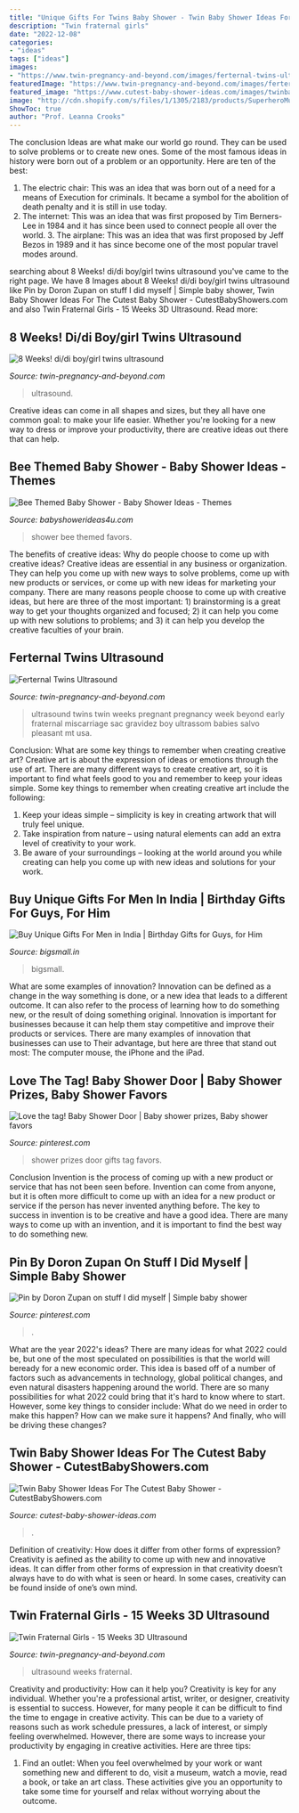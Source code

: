 ```yaml
---
title: "Unique Gifts For Twins Baby Shower - Twin Baby Shower Ideas For The Cutest Baby Shower"
description: "Twin fraternal girls"
date: "2022-12-08"
categories:
- "ideas"
tags: ["ideas"]
images:
- "https://www.twin-pregnancy-and-beyond.com/images/ferternal-twins-ultrasound-21293875.jpg"
featuredImage: "https://www.twin-pregnancy-and-beyond.com/images/ferternal-twins-ultrasound-21293875.jpg"
featured_image: "https://www.cutest-baby-shower-ideas.com/images/twinballoons.jpg"
image: "http://cdn.shopify.com/s/files/1/1305/2183/products/SuperheroMuscleMug6_1200x630.jpg?v=1603718910"
ShowToc: true
author: "Prof. Leanna Crooks"
---
```



The conclusion
Ideas are what make our world go round. They can be used to solve problems or to create new ones. Some of the most famous ideas in history were born out of a problem or an opportunity. Here are ten of the best:
1. The electric chair: This was an idea that was born out of a need for a means of Execution for criminals. It became a symbol for the abolition of death penalty and it is still in use today.
2. The internet: This was an idea that was first proposed by Tim Berners-Lee in 1984 and it has since been used to connect people all over the world. 3. The airplane: This was an idea that was first proposed by Jeff Bezos in 1989 and it has since become one of the most popular travel modes around. 
	

		
searching about 8 Weeks! di/di boy/girl twins ultrasound you've came to the right page. We have 8 Images about 8 Weeks! di/di boy/girl twins ultrasound like Pin by Doron Zupan on stuff I did myself | Simple baby shower, Twin Baby Shower Ideas For The Cutest Baby Shower - CutestBabyShowers.com and also Twin Fraternal Girls - 15 Weeks 3D Ultrasound. Read more:
		
    
## 8 Weeks! Di/di Boy/girl Twins Ultrasound

<img loading=lazy src="https://www.twin-pregnancy-and-beyond.com/images/8-weeks-didi-boygirl-twins-ultrasound-21441526.jpg" onerror="this.onerror=null;this.src='https://tse1.mm.bing.net/th?id=OIP.FnbtVMh0ixSwFWR6UQhjLwAAAA&amp;pid=15.1';" alt="8 Weeks! di/di boy/girl twins ultrasound">

_Source: twin-pregnancy-and-beyond.com_

>ultrasound. 

	

Creative ideas can come in all shapes and sizes, but they all have one common goal: to make your life easier. Whether you're looking for a new way to dress or improve your productivity, there are creative ideas out there that can help.

    
## Bee Themed Baby Shower - Baby Shower Ideas - Themes

<img loading=lazy src="http://www.babyshowerideas4u.com/wp-content/uploads/2014/08/bee-themed-baby-shower-favors-682x1024.jpg" onerror="this.onerror=null;this.src='https://tse3.mm.bing.net/th?id=OIP.NKmQ2z22oHUs5a6vawj9igHaLH&amp;pid=15.1';" alt="Bee Themed Baby Shower - Baby Shower Ideas - Themes">

_Source: babyshowerideas4u.com_

>shower bee themed favors. 

	

The benefits of creative ideas: Why do people choose to come up with creative ideas?
Creative ideas are essential in any business or organization. They can help you come up with new ways to solve problems, come up with new products or services, or come up with new ideas for marketing your company. There are many reasons people choose to come up with creative ideas, but here are three of the most important: 1) brainstorming is a great way to get your thoughts organized and focused; 2) it can help you come up with new solutions to problems; and 3) it can help you develop the creative faculties of your brain.

    
## Ferternal Twins Ultrasound

<img loading=lazy src="https://www.twin-pregnancy-and-beyond.com/images/ferternal-twins-ultrasound-21293875.jpg" onerror="this.onerror=null;this.src='https://tse4.mm.bing.net/th?id=OIP.7QW4kuX26MM5eQjuIPblwQAAAA&amp;pid=15.1';" alt="Ferternal Twins Ultrasound">

_Source: twin-pregnancy-and-beyond.com_

>ultrasound twins twin weeks pregnant pregnancy week beyond early fraternal miscarriage sac gravidez boy ultrassom babies salvo pleasant mt usa. 

	

Conclusion: What are some key things to remember when creating creative art?
Creative art is about the expression of ideas or emotions through the use of art. There are many different ways to create creative art, so it is important to find what feels good to you and remember to keep your ideas simple. Some key things to remember when creating creative art include the following:
1. Keep your ideas simple – simplicity is key in creating artwork that will truly feel unique.
2. Take inspiration from nature – using natural elements can add an extra level of creativity to your work.
3. Be aware of your surroundings – looking at the world around you while creating can help you come up with new ideas and solutions for your work.

    
## Buy Unique Gifts For Men In India | Birthday Gifts For Guys, For Him

<img loading=lazy src="http://cdn.shopify.com/s/files/1/1305/2183/products/SuperheroMuscleMug6_1200x630.jpg?v=1603718910" onerror="this.onerror=null;this.src='https://tse2.mm.bing.net/th?id=OIP.JFa4QdJ2qV2EquKC6-_kxgHaHa&amp;pid=15.1';" alt="Buy Unique Gifts For Men in India | Birthday Gifts for Guys, for Him">

_Source: bigsmall.in_

>bigsmall. 

	

What are some examples of innovation?
Innovation can be defined as a change in the way something is done, or a new idea that leads to a different outcome. It can also refer to the process of learning how to do something new, or the result of doing something original. Innovation is important for businesses because it can help them stay competitive and improve their products or services. There are many examples of innovation that businesses can use to Their advantage, but here are three that stand out most: The computer mouse, the iPhone and the iPad.

    
## Love The Tag! Baby Shower Door | Baby Shower Prizes, Baby Shower Favors

<img loading=lazy src="https://i.pinimg.com/736x/0e/61/23/0e61233f67789ea8e6d052050f688300.jpg" onerror="this.onerror=null;this.src='https://tse4.mm.bing.net/th?id=OIP.AK3Wft4Bv5Fh-2RfVKrZNQAAAA&amp;pid=15.1';" alt="Love the tag! Baby Shower Door | Baby shower prizes, Baby shower favors">

_Source: pinterest.com_

>shower prizes door gifts tag favors. 

	

Conclusion
Invention is the process of coming up with a new product or service that has not been seen before. Invention can come from anyone, but it is often more difficult to come up with an idea for a new product or service if the person has never invented anything before. The key to success in invention is to be creative and have a good idea. There are many ways to come up with an invention, and it is important to find the best way to do something new.

    
## Pin By Doron Zupan On Stuff I Did Myself | Simple Baby Shower

<img loading=lazy src="https://i.pinimg.com/736x/84/38/b5/8438b5af6b38b29ed0dd31bec16bbd5a.jpg" onerror="this.onerror=null;this.src='https://tse1.mm.bing.net/th?id=OIP.DqBrsjUXq7nj1hGE6kBIkAHaNF&amp;pid=15.1';" alt="Pin by Doron Zupan on stuff I did myself | Simple baby shower">

_Source: pinterest.com_

>. 

	

What are the year 2022's ideas?
There are many ideas for what 2022 could be, but one of the most speculated on possibilities is that the world will beready for a new economic order. This idea is based off of a number of factors such as advancements in technology, global political changes, and even natural disasters happening around the world. There are so many possibilities for what 2022 could bring that it's hard to know where to start. However, some key things to consider include: What do we need in order to make this happen? How can we make sure it happens? And finally, who will be driving these changes?

    
## Twin Baby Shower Ideas For The Cutest Baby Shower - CutestBabyShowers.com

<img loading=lazy src="https://www.cutest-baby-shower-ideas.com/images/twinballoons.jpg" onerror="this.onerror=null;this.src='https://tse4.mm.bing.net/th?id=OIP.V2K2CiONR4uMhyGHaynYRgHaLH&amp;pid=15.1';" alt="Twin Baby Shower Ideas For The Cutest Baby Shower - CutestBabyShowers.com">

_Source: cutest-baby-shower-ideas.com_

>. 

	

Definition of creativity: How does it differ from other forms of expression?
Creativity is aefined as the ability to come up with new and innovative ideas. It can differ from other forms of expression in that creativity doesn’t always have to do with what is seen or heard. In some cases, creativity can be found inside of one’s own mind.

    
## Twin Fraternal Girls - 15 Weeks 3D Ultrasound

<img loading=lazy src="https://www.twin-pregnancy-and-beyond.com/images/twin-fraternal-girls-15-weeks-3d-ultrasound-21533973.jpg" onerror="this.onerror=null;this.src='https://tse3.mm.bing.net/th?id=OIP.b4_Gi2k7hOAp6v3lxjXeXAAAAA&amp;pid=15.1';" alt="Twin Fraternal Girls - 15 Weeks 3D Ultrasound">

_Source: twin-pregnancy-and-beyond.com_

>ultrasound weeks fraternal. 

	

Creativity and productivity: How can it help you?
Creativity is key for any individual. Whether you're a professional artist, writer, or designer, creativity is essential to success. However, for many people it can be difficult to find the time to engage in creative activity. This can be due to a variety of reasons such as work schedule pressures, a lack of interest, or simply feeling overwhelmed. However, there are some ways to increase your productivity by engaging in creative activities. Here are three tips: 
1. Find an outlet: When you feel overwhelmed by your work or want something new and different to do, visit a museum, watch a movie, read a book, or take an art class. These activities give you an opportunity to take some time for yourself and relax without worrying about the outcome.


